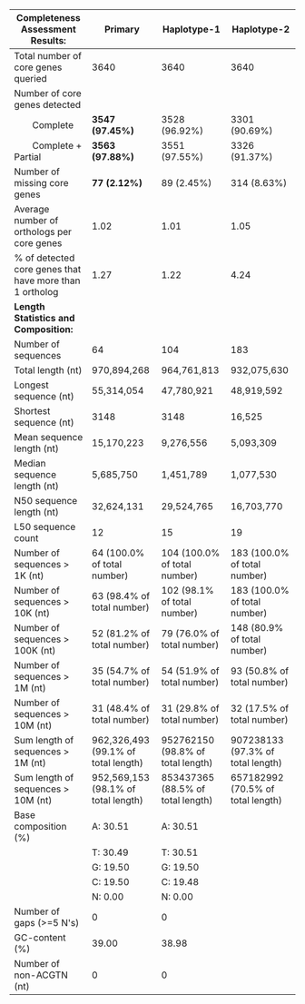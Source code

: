 

| **Completeness Assessment Results:**                    |   Primary                            | Haplotype-1 | Haplotype-2 |
|---------------------------------------------------------|---------------------------------------|------------|-------------|
| Total number of core genes queried                      | 3640                                  |3640 | 3640 |
| Number of core genes detected                           |                                       | | |
|   Complete                                              | **3547 (97.45%)**                         |  3528 (96.92%)|	3301 (90.69%)|
|   Complete + Partial                                    | **3563 (97.88%)**                         |3551 (97.55%) |3326 (91.37%)|
| Number of missing core genes                            | **77 (2.12%)**                            | 89 (2.45%)	 | 314 (8.63%) |
| Average number of orthologs per core genes              | 1.02                                  | 1.01 |1.05 | 
| % of detected core genes that have more than 1 ortholog | 1.27                                  |1.22| 4.24 |
| **Length Statistics and Composition:**                  |                                       | 
| Number of sequences                                     | 64                                    |	104 |183 |
| Total length (nt)                                       | 970,894,268                             | 964,761,813 |932,075,630 |
| Longest sequence (nt)                                   | 55,314,054                              |47,780,921 |48,919,592 |
| Shortest sequence (nt)                                  | 3148                                  | 3148 |16,525 |
| Mean sequence length (nt)                               | 15,170,223                              |9,276,556 |5,093,309|
| Median sequence length (nt)                             | 5,685,750                             |1,451,789 |1,077,530 |
| N50 sequence length (nt)                                | 32,624,131                              |29,524,765 |16,703,770 |
| L50 sequence count                                      | 12                                    |15 |19 |
| Number of sequences > 1K (nt)                           | 64 (100.0% of total number)           |104 (100.0% of total number)|183 (100.0% of total number)|
| Number of sequences > 10K (nt)                          | 63 (98.4% of total number)            | 102 (98.1% of total number) |183 (100.0% of total number)|
| Number of sequences > 100K (nt)                         | 52 (81.2% of total number)            |79 (76.0% of total number) | 148 (80.9% of total number)|
| Number of sequences > 1M (nt)                           | 35 (54.7% of total number)            | 	54 (51.9% of total number) |93 (50.8% of total number)|
| Number of sequences > 10M (nt)                          | 31 (48.4% of total number)            | 31 (29.8% of total number) |32 (17.5% of total number)|
| Sum length of sequences > 1M (nt)              | 962,326,493 (99.1% of total length)|952762150 (98.8% of total length)| 907238133 (97.3% of total length)|
| Sum length of sequences > 10M (nt)             | 952,569,153 (98.1% of total length)     | 853437365 (88.5% of total length)|657182992 (70.5% of total length)|
| Base composition (%)                                    | A: 30.51                              |A: 30.51|
|                                                         | T: 30.49                              |T: 30.51|
|                                                         | G: 19.50                              |G: 19.50|
|                                                         | C: 19.50                              |C: 19.48|
|                                                         | N: 0.00        |N: 0.00 |
| Number of gaps (>=5 N's)                                | 0              | 0|                       
| GC-content (%)                                          | 39.00          | 38.98|                       
| Number of non-ACGTN (nt)                                | 0              | 0|                      
